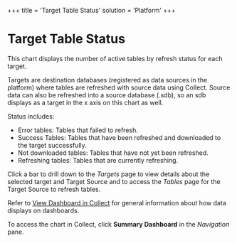 +++
title = 'Target Table Status'
solution = 'Platform'
+++

# Target Table Status

This chart displays the number of active tables by refresh status for
each target.

Targets are destination databases (registered as data sources in the
platform) where tables are refreshed with source data using Collect.
Source data can also be refreshed into a source database (.sdb), so an
sdb displays as a target in the x axis on this chart as
well.<span> </span>

Status includes:

  - Error tables: Tables that failed to refresh.
  - Success Tables: Tables that have been refreshed and downloaded to
    the target successfully.
  - Not downloaded tables: Tables that have not yet been refreshed.
  - Refreshing tables: Tables that are currently refreshing.

Click a bar to drill down to the *Targets* page to view details about
the selected target and Target Source and to access the *Tables* page
for the Target Source to refresh tables.

Refer to [View Dashboard in
Collect](../Use_Cases/View_Dashboard_in_Collect.htm) for general
information about how data displays on dashboards.

To access the chart in Collect, click
<span style="font-weight: bold;">Summary Dashboard</span> in the
<span style="font-style: italic;">Navigation</span> pane.
